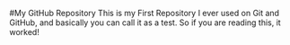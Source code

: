 #My GitHub Repository 
This is my First Repository I ever used on Git and GitHub, and basically you can call it as a test.
So if you are reading this, it worked!
